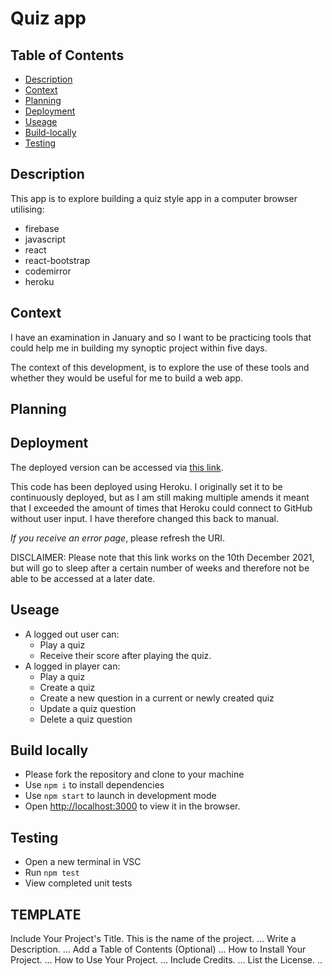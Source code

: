 # Quiz app

## Table of Contents
- [Description](#Description)
- [Context](#Context)
- [Planning](#Planning)
- [Deployment](#Deployment)
- [Useage](Useage)
- [Build-locally](Build-locally)
- [Testing](Testing)


## Description
This app is to explore building a quiz style app in a computer browser utilising:
- firebase
- javascript
- react
- react-bootstrap
- codemirror
- heroku

## Context
I have an examination in January and so I want to be practicing tools that could help me in building my synoptic project within five days.

The context of this development, is to explore the use of these tools and whether they would be useful for me to build a web app.  

## Planning



## Deployment

The deployed version can be accessed via [this link](https://pure-forest-58835.herokuapp.com/). 

This code has been deployed using Heroku. I originally set it to be continuously deployed, but as I am still making multiple amends it meant that I exceeded the amount of times that Heroku could connect to GitHub without user input. I have therefore changed this back to manual. 

*If you receive an error page*, please refresh the URI. 

DISCLAIMER: Please note that this link works on the 10th December 2021, but will go to sleep after a certain number of weeks and therefore not be able to be accessed at a later date.

## Useage

- A logged out user can: 
  - Play a quiz 
  - Receive their score after playing the quiz.
- A logged in player can:
  - Play a quiz
  - Create a quiz
  - Create a new question in a current or newly created quiz
  - Update a quiz question
  - Delete a quiz question


## Build locally

- Please fork the repository and clone to your machine
- Use `npm i` to install dependencies
- Use `npm start` to launch in development mode
- Open [http://localhost:3000](http://localhost:3000) to view it in the browser.

## Testing

- Open a new terminal in VSC
- Run `npm test`
- View completed unit tests


## TEMPLATE
Include Your Project's Title. This is the name of the project. ... Write a Description. ... Add a Table of Contents (Optional) ... How to Install Your Project. ... How to Use Your Project. ... Include Credits. ... List the License. ..
